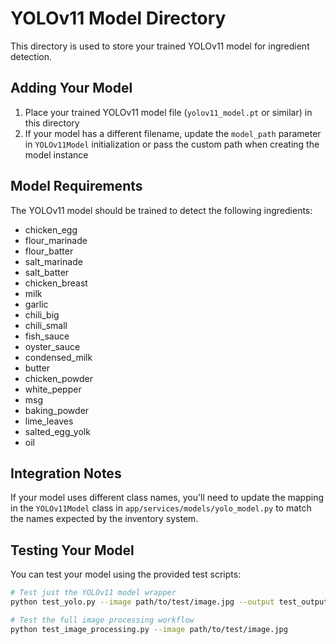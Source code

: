 # YOLOv11 Model Directory

This directory is used to store your trained YOLOv11 model for ingredient detection. 

## Adding Your Model

1. Place your trained YOLOv11 model file (`yolov11_model.pt` or similar) in this directory
2. If your model has a different filename, update the `model_path` parameter in `YOLOv11Model` initialization or pass the custom path when creating the model instance

## Model Requirements

The YOLOv11 model should be trained to detect the following ingredients:

- chicken_egg
- flour_marinade
- flour_batter
- salt_marinade
- salt_batter
- chicken_breast
- milk
- garlic
- chili_big
- chili_small
- fish_sauce
- oyster_sauce
- condensed_milk
- butter
- chicken_powder
- white_pepper
- msg
- baking_powder
- lime_leaves
- salted_egg_yolk
- oil

## Integration Notes

If your model uses different class names, you'll need to update the mapping in the `YOLOv11Model` class in `app/services/models/yolo_model.py` to match the names expected by the inventory system.

## Testing Your Model

You can test your model using the provided test scripts:

```bash
# Test just the YOLOv11 model wrapper
python test_yolo.py --image path/to/test/image.jpg --output test_output.jpg

# Test the full image processing workflow
python test_image_processing.py --image path/to/test/image.jpg
``` 